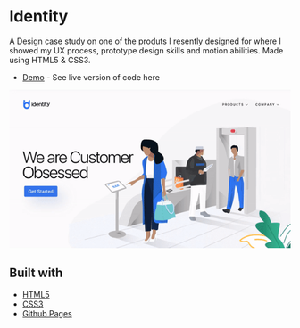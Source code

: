 # Identity
A Design case study on one of the produts I resently designed for where I showed my
UX process, prototype design skills and motion abilities. 
Made using HTML5 & CSS3.

- [Demo](https://lalaee.github.io/) - See live version of code here

![Tribute Page](
      gif/first-gif.gif
    )




## Built with
- [HTML5](https://developer.mozilla.org/es/docs/HTML/HTML5)
- [CSS3](https://developer.mozilla.org/es/docs/Web/CSS/CSS3)
- [Github Pages](https://pages.github.com/)